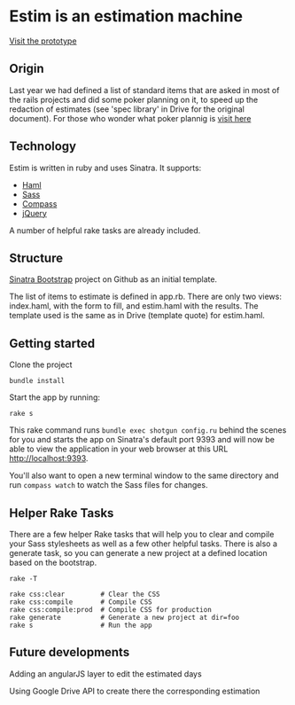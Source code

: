 # Estim is an estimation machine
[Visit the prototype](http://estim.herokuapp.com)

## Origin  

Last year we had defined a list of standard items that are asked in most of the rails projects and did some poker planning on it, to speed up the redaction of estimates (see 'spec library' in Drive for the original document). 
For those who wonder what poker plannig is [visit here](http://en.wikipedia.org/wiki/Planning_poker)

## Technology 

Estim is written in ruby and uses Sinatra. 
It supports: 
* [Haml](http://haml-lang.com/)
* [Sass](http://sass-lang.com/)
* [Compass](https://github.com/chriseppstein/compass)
* [jQuery](http://jquery.com/)  

A number of helpful rake tasks are already included.

## Structure 

[Sinatra Bootstrap](https://github.com/adamstac/sinatra-bootstrap) project on Github as an initial template. 

The list of items to estimate is defined in app.rb. There are only two views: index.haml, with the form to fill, and estim.haml with the results. The template used is the same as in Drive (template quote) for estim.haml.

## Getting started

Clone the project

    bundle install

Start the app by running:

    rake s

This rake command runs `bundle exec shotgun config.ru` behind the scenes for you and starts the app on Sinatra's default port 9393 and will now be able to view the application in your web browser at this URL [http://localhost:9393](http://localhost:9393).

You'll also want to open a new terminal window to the same directory and run `compass watch` to watch the Sass files for changes.

## Helper Rake Tasks

There are a few helper Rake tasks that will help you to clear and compile your Sass stylesheets as well as a few other helpful tasks. There is also a generate task, so you can generate a new project at a defined location based on the bootstrap.

    rake -T

    rake css:clear         # Clear the CSS
    rake css:compile       # Compile CSS
    rake css:compile:prod  # Compile CSS for production
    rake generate          # Generate a new project at dir=foo
    rake s                 # Run the app

## Future developments 

Adding an angularJS layer to edit the estimated days  

Using Google Drive API to create there the corresponding estimation  
